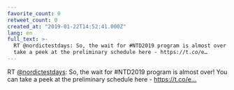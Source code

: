 ```yaml
---
favorite_count: 0
retweet_count: 0
created_at: "2019-01-22T14:52:41.000Z"
lang: en
full_text: >-
  RT @nordictestdays: So, the wait for #NTD2019 program is almost over! You can
  take a peek at the preliminary schedule here - https://t.co/e…
---
```


RT [@nordictestdays](https://twitter.com/nordictestdays): So, the wait for
#NTD2019 program is almost over! You can take a peek at the preliminary schedule
here - https://t.co/e…
